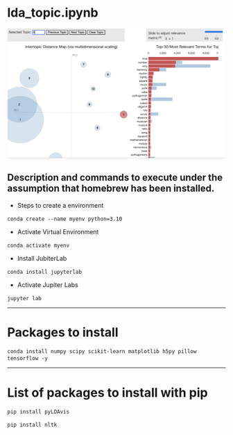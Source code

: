 # lda_topic.ipynb
![lda_image](./images/lda_image.png)
## Description and commands to execute under the assumption that homebrew has been installed.
- Steps to create a environment
```
conda create --name myenv python=3.10
```
- Activate Virtual Environment
```
conda activate myenv
```
- Install JubiterLab
```
conda install jupyterlab
```
- Activate Jupiter Labs
```
jupyter lab
```
---
# Packages to install
```
conda install numpy scipy scikit-learn matplotlib h5py pillow tensorflow -y
```
---
# List of packages to install with pip
```
pip install pyLDAvis
```
```
pip install nltk
```
